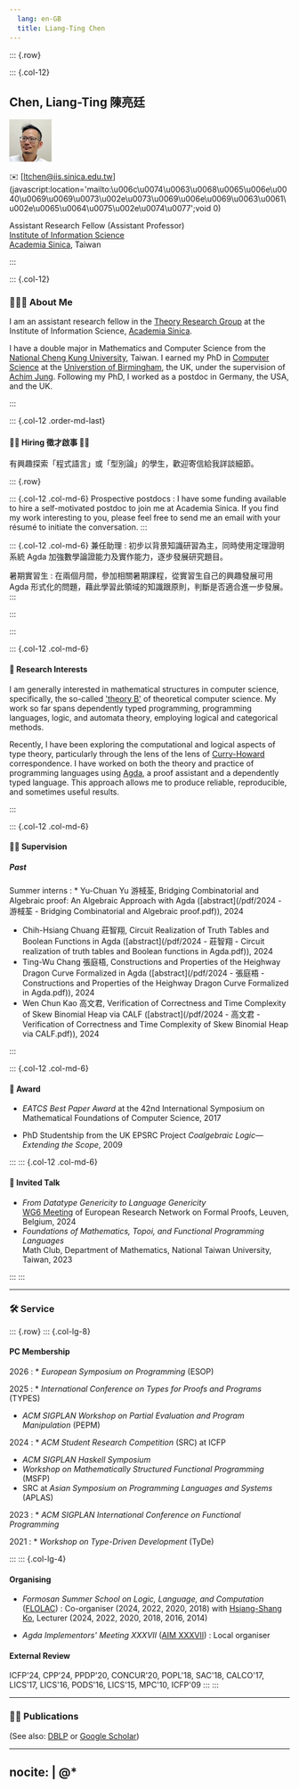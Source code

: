```yaml
---
  lang: en-GB
  title: Liang-Ting Chen
---
```

::: {.row}

::: {.col-12}

## __Chen, Liang-Ting 陳亮廷__

<img src="/img/profile.jpg" srcset="/img/profile-hires.jpg 2x" width="15%" class="float-end rounded-circle" alt="Profile Photo">

✉️ [ltchen@iis.sinica.edu.tw](javascript:location='&#109;&#97;i&#108;t&#111;&#58;\u006c\u0074\u0063\u0068\u0065\u006e\u0040\u0069\u0069\u0073\u002e\u0073\u0069\u006e\u0069\u0063\u0061\u002e\u0065\u0064\u0075\u002e\u0074\u0077';void 0)

Assistant Research Fellow (Assistant Professor)\
[Institute of Information Science](https://www.iis.sinica.edu.tw)\
[Academia Sinica](https://www.sinica.edu.tw/), Taiwan 

:::

::: {.col-12}

### 🧑🏻‍🔬 About Me

I am an assistant research fellow in the [Theory Research Group](https://www.iis.sinica.edu.tw/en/page/ResearchOverview/Groups/Theory.html) at the Institute of Information Science, [Academia Sinica](https://en.wikipedia.org/wiki/Academia_Sinica).

I have a double major in Mathematics and Computer Science from the [National Cheng Kung University](https://www.ncku.edu.tw), Taiwan.
I earned my PhD in [Computer Science](https://www.birmingham.ac.uk/schools/computer-science) at the [Universtion of Birmingham](https://www.birmingham.ac.uk), the UK, under the supervision of [Achim Jung](https://achimjungbham.github.io).
Following my PhD, I worked as a postdoc in Germany, the USA, and the UK.

:::

::: {.col-12 .order-md-last}

#### 🫵🏼 Hiring 徵才啟事 🫵🏼

有興趣探索「程式語言」或「型別論」的學生，歡迎寄信給我詳談細節。

::: {.row}

::: {.col-12 .col-md-6}
Prospective postdocs
: I have some funding available to hire a self-motivated postdoc to join me at Academia Sinica.
If you find my work interesting to you, please feel free to send me an email with your résumé to initiate the conversation.
:::

::: {.col-12 .col-md-6}
兼任助理
: 初步以背景知識研習為主，同時使用定理證明系統 Agda 加強數學論證能力及實作能力，逐步發展研究題目。

暑期實習生
: 在兩個月間，參加相關暑期課程，從實習生自己的興趣發展可用 Agda 形式化的問題，藉此學習此領域的知識跟原則，判斷是否適合進一步發展。
:::

:::

:::

::: {.col-12 .col-md-6}

#### 📜 Research Interests

I am generally interested in mathematical structures in computer science, specifically, the so-called ['theory B'](https://cstheory.stackexchange.com/a/1523/51895) of theoretical computer science.
My work so far spans dependently typed programming, programming languages, logic, and automata theory, employing logical and categorical methods.

Recently, I have been exploring the computational and logical aspects of type theory, particularly through the lens of the lens of [Curry-Howard](https://en.wikipedia.org/wiki/Curry–Howard_correspondence) correspondence.
I have worked on both the theory and practice of programming languages using [Agda](https://agda.readthedocs.io/), a proof assistant and a dependently typed language.
This approach allows me to produce reliable, reproducible, and sometimes useful results.

:::

::: {.col-12 .col-md-6}

#### 🧑‍🏫 Supervision

##### Past

Summer interns
: * Yu-Chuan Yu 游棫荃, Bridging Combinatorial and Algebraic proof: An Algebraic Approach with Agda ([abstract](/pdf/2024 - 游棫荃 - Bridging Combinatorial and Algebraic proof.pdf)), 2024
* Chih-Hsiang Chuang 莊智翔, Circuit Realization of Truth Tables and Boolean Functions in Agda ([abstract](/pdf/2024 - 莊智翔 - Circuit realization of truth tables and Boolean functions in Agda.pdf)), 2024
* Ting-Wu Chang 張庭梧, Constructions and Properties of the Heighway Dragon Curve Formalized in Agda ([abstract](/pdf/2024 - 張庭梧 - Constructions and Properties of the Heighway Dragon Curve Formalized in Agda.pdf)), 2024
* Wen Chun Kao 高文君, Verification of Correctness and Time Complexity of Skew Binomial Heap via CALF ([abstract](/pdf/2024 - 高文君 - Verification of Correctness and Time Complexity of Skew Binomial Heap via CALF.pdf)), 2024

:::

::: {.col-12 .col-md-6}

#### 🏅 Award

* *EATCS Best Paper Award* at the 42nd International Symposium on Mathematical Foundations of Computer Science, 2017

* PhD Studentship from the UK EPSRC Project *Coalgebraic Logic—Extending the Scope*, 2009

:::
::: {.col-12 .col-md-6}

#### 🎤 Invited Talk

* *From Datatype Genericity to Language Genericity*\
  [WG6 Meeting](https://europroofnet.github.io/wg6-leuven/) of European Research Network on Formal Proofs, Leuven, Belgium, 2024
* *Foundations of Mathematics, Topoi, and Functional Programming Languages*\
  Math Club, Department of Mathematics, National Taiwan University, Taiwan, 2023

:::
:::

*  *  *  *

### 🛠️ Service

::: {.row}
::: {.col-lg-8}

#### PC Membership

2026
: * *European Symposium on Programming* (ESOP)

2025
: * *International Conference on Types for Proofs and Programs* (TYPES)
* *ACM SIGPLAN Workshop on Partial Evaluation and Program Manipulation* (PEPM)
  
2024
: * *ACM Student Research Competition* (SRC) at ICFP
* *ACM SIGPLAN Haskell Symposium*
* *Workshop on Mathematically Structured Functional Programming* (MSFP)
* SRC at *Asian Symposium on Programming Languages and Systems* (APLAS)

2023
: * *ACM SIGPLAN International Conference on Functional Programming*

2021
: * *Workshop on Type-Driven Development* (TyDe)

:::
::: {.col-lg-4}

#### Organising

* *Formosan Summer School on Logic, Language, and Computation* ([FLOLAC](https://flolac.iis.sinica.edu.tw/))
: Co-organiser (2024, 2022, 2020, 2018) with [Hsiang-Shang Ko](https://josh-hs-ko.github.io), Lecturer (2024, 2022, 2020, 2018, 2016, 2014)

* *Agda Implementors' Meeting XXXVII* ([AIM XXXVII](https://wiki.portal.chalmers.se/agda/Main/AIMXXXVII))
: Local organiser

#### External Review

ICFP'24, CPP'24, PPDP'20, CONCUR'20, POPL'18, SAC'18, CALCO'17, LICS'17, LICS'16, PODS'16, LICS'15, MPC'10, ICFP'09
:::
:::

*  *  *  *

### ✍🏼 Publications

(See also: [DBLP](https://dblp.org/pid/153/3116-1.html) or [Google Scholar](https://scholar.google.com/citations?user=9jA3dngAAAAJ))

---
nocite: |
  @*
---
